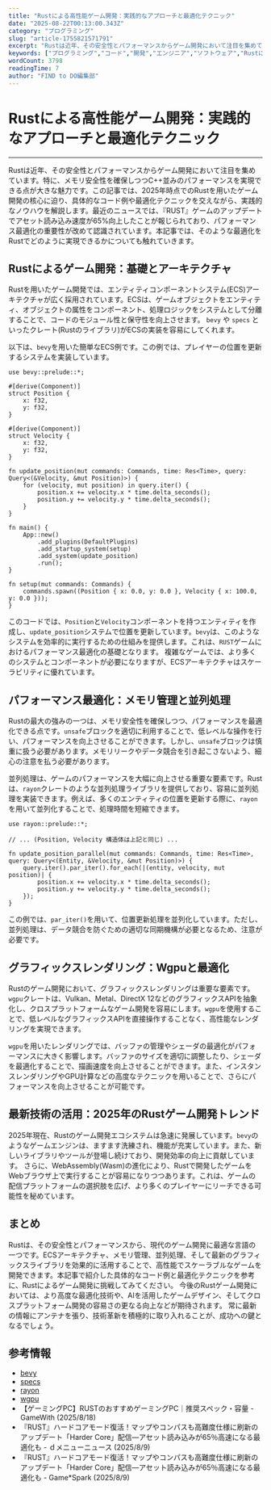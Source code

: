 ```yaml
---
title: "Rustによる高性能ゲーム開発：実践的なアプローチと最適化テクニック"
date: "2025-08-22T00:13:00.343Z"
category: "プログラミング"
slug: "article-1755821571791"
excerpt: "Rustは近年、その安全性とパフォーマンスからゲーム開発において注目を集めています。特に、メモリ安全性を確保しつつC++並みのパフォーマンスを実現できる点が大きな魅力です。この記事では、2025年時点でのRustを用いたゲーム開発の核心に迫り、具体的なコード例や最適化テクニックを交えながら、実践的な..."
keywords: ["プログラミング","コード","開発","エンジニア","ソフトウェア","Rustによる高性能ゲーム開発：実践的なアプローチと最適化テクニック"]
wordCount: 3798
readingTime: 7
author: "FIND to DO編集部"
---
```


# Rustによる高性能ゲーム開発：実践的なアプローチと最適化テクニック

---

Rustは近年、その安全性とパフォーマンスからゲーム開発において注目を集めています。特に、メモリ安全性を確保しつつC++並みのパフォーマンスを実現できる点が大きな魅力です。この記事では、2025年時点でのRustを用いたゲーム開発の核心に迫り、具体的なコード例や最適化テクニックを交えながら、実践的なノウハウを解説します。最近のニュースでは、『RUST』ゲームのアップデートでアセット読み込み速度が65%向上したことが報じられており、パフォーマンス最適化の重要性が改めて認識されています。本記事では、そのような最適化をRustでどのように実現できるかについても触れていきます。


## Rustによるゲーム開発：基礎とアーキテクチャ

Rustを用いたゲーム開発では、エンティティコンポーネントシステム(ECS)アーキテクチャが広く採用されています。ECSは、ゲームオブジェクトをエンティティ、オブジェクトの属性をコンポーネント、処理ロジックをシステムとして分離することで、コードのモジュール性と保守性を向上させます。  `bevy` や `specs` といったクレート(Rustのライブラリ)がECSの実装を容易にしてくれます。

以下は、`bevy`を用いた簡単なECS例です。この例では、プレイヤーの位置を更新するシステムを実装しています。

```
use bevy::prelude::*;

#[derive(Component)]
struct Position {
    x: f32,
    y: f32,
}

#[derive(Component)]
struct Velocity {
    x: f32,
    y: f32,
}

fn update_position(mut commands: Commands, time: Res<Time>, query: Query<(&Velocity, &mut Position)>) {
    for (velocity, mut position) in query.iter() {
        position.x += velocity.x * time.delta_seconds();
        position.y += velocity.y * time.delta_seconds();
    }
}

fn main() {
    App::new()
        .add_plugins(DefaultPlugins)
        .add_startup_system(setup)
        .add_system(update_position)
        .run();
}

fn setup(mut commands: Commands) {
    commands.spawn((Position { x: 0.0, y: 0.0 }, Velocity { x: 100.0, y: 0.0 }));
}
```

このコードでは、`Position`と`Velocity`コンポーネントを持つエンティティを作成し、`update_position`システムで位置を更新しています。`bevy`は、このようなシステムを効率的に実行するための仕組みを提供します。これは、`RUST`ゲームにおけるパフォーマンス最適化の基礎となります。  複雑なゲームでは、より多くのシステムとコンポーネントが必要になりますが、ECSアーキテクチャはスケーラビリティに優れています。


## パフォーマンス最適化：メモリ管理と並列処理

Rustの最大の強みの一つは、メモリ安全性を確保しつつ、パフォーマンスを最適化できる点です。`unsafe`ブロックを適切に利用することで、低レベルな操作を行い、パフォーマンスを向上させることができます。しかし、`unsafe`ブロックは慎重に扱う必要があります。メモリリークやデータ競合を引き起こさないよう、細心の注意を払う必要があります。

並列処理は、ゲームのパフォーマンスを大幅に向上させる重要な要素です。Rustは、`rayon`クレートのような並列処理ライブラリを提供しており、容易に並列処理を実装できます。例えば、多くのエンティティの位置を更新する際に、`rayon`を用いて並列化することで、処理時間を短縮できます。

```
use rayon::prelude::*;

// ... (Position, Velocity 構造体は上記と同じ) ...

fn update_position_parallel(mut commands: Commands, time: Res<Time>, query: Query<(Entity, &Velocity, &mut Position)>) {
    query.iter().par_iter().for_each(|(entity, velocity, mut position)| {
        position.x += velocity.x * time.delta_seconds();
        position.y += velocity.y * time.delta_seconds();
    });
}
```

この例では、`par_iter()`を用いて、位置更新処理を並列化しています。ただし、並列処理は、データ競合を防ぐための適切な同期機構が必要となるため、注意が必要です。


## グラフィックスレンダリング：Wgpuと最適化

Rustのゲーム開発において、グラフィックスレンダリングは重要な要素です。`wgpu`クレートは、Vulkan、Metal、DirectX 12などのグラフィックスAPIを抽象化し、クロスプラットフォームなゲーム開発を容易にします。`wgpu`を使用することで、低レベルなグラフィックスAPIを直接操作することなく、高性能なレンダリングを実現できます。

`wgpu`を用いたレンダリングでは、バッファの管理やシェーダの最適化がパフォーマンスに大きく影響します。バッファのサイズを適切に調整したり、シェーダを最適化することで、描画速度を向上させることができます。また、インスタンスレンダリングやGPU計算などの高度なテクニックを用いることで、さらにパフォーマンスを向上させることが可能です。


## 最新技術の活用：2025年のRustゲーム開発トレンド

2025年現在、Rustのゲーム開発エコシステムは急速に発展しています。`bevy`のようなゲームエンジンは、ますます洗練され、機能が充実しています。また、新しいライブラリやツールが登場し続けており、開発効率の向上に貢献しています。  さらに、WebAssembly(Wasm)の進化により、Rustで開発したゲームをWebブラウザ上で実行することが容易になりつつあります。これは、ゲームの配信プラットフォームの選択肢を広げ、より多くのプレイヤーにリーチできる可能性を秘めています。


## まとめ

Rustは、その安全性とパフォーマンスから、現代のゲーム開発に最適な言語の一つです。ECSアーキテクチャ、メモリ管理、並列処理、そして最新のグラフィックスライブラリを効果的に活用することで、高性能でスケーラブルなゲームを開発できます。本記事で紹介した具体的なコード例と最適化テクニックを参考に、Rustによるゲーム開発に挑戦してみてください。  今後のRustゲーム開発においては、より高度な最適化技術や、AIを活用したゲームデザイン、そしてクロスプラットフォーム開発の容易さの更なる向上などが期待されます。  常に最新の情報にアンテナを張り、技術革新を積極的に取り入れることが、成功への鍵となるでしょう。


## 参考情報

- [bevy](https://bevyengine.org/)
- [specs](https://github.com/slide-rs/specs)
- [rayon](https://github.com/rayon-rs/rayon)
- [wgpu](https://github.com/gfx-rs/wgpu)
- 【ゲーミングPC】RUSTのおすすめゲーミングPC｜推奨スペック・容量 - GameWith (2025/8/18)
- 『RUST』ハードコアモード復活！マップやコンパスも高難度仕様に刷新のアップデート「Harder Core」配信―アセット読み込みが65％高速になる最適化も - ｄメニューニュース (2025/8/9)
- 『RUST』ハードコアモード復活！マップやコンパスも高難度仕様に刷新のアップデート「Harder Core」配信―アセット読み込みが65％高速になる最適化も - Game*Spark (2025/8/9)

